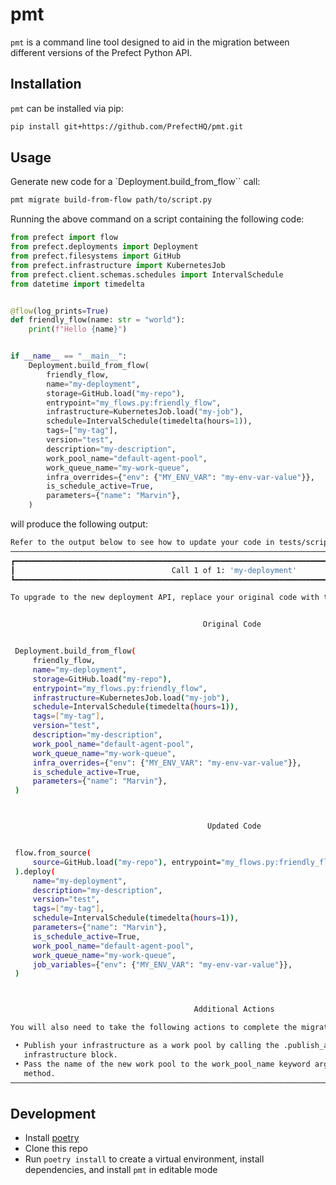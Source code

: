 # pmt

`pmt` is a command line tool designed to aid in the migration between different versions of the Prefect Python API.

## Installation

`pmt` can be installed via pip:

```bash
pip install git+https://github.com/PrefectHQ/pmt.git
```

## Usage

Generate new code for a `Deployment.build_from_flow`` call:

```bash
pmt migrate build-from-flow path/to/script.py
```

Running the above command on a script containing the following code:

```python
from prefect import flow
from prefect.deployments import Deployment
from prefect.filesystems import GitHub
from prefect.infrastructure import KubernetesJob
from prefect.client.schemas.schedules import IntervalSchedule
from datetime import timedelta


@flow(log_prints=True)
def friendly_flow(name: str = "world"):
    print(f"Hello {name}")


if __name__ == "__main__":
    Deployment.build_from_flow(
        friendly_flow,
        name="my-deployment",
        storage=GitHub.load("my-repo"),
        entrypoint="my_flows.py:friendly_flow",
        infrastructure=KubernetesJob.load("my-job"),
        schedule=IntervalSchedule(timedelta(hours=1)),
        tags=["my-tag"],
        version="test",
        description="my-description",
        work_pool_name="default-agent-pool",
        work_queue_name="my-work-queue",
        infra_overrides={"env": {"MY_ENV_VAR": "my-env-var-value"}},
        is_schedule_active=True,
        parameters={"name": "Marvin"},
    )
```

will produce the following output:

```bash
Refer to the output below to see how to update your code in tests/scripts/infra_and_storage/start.py
────────────────────────────────────────────────────────────────────────────────────────────────────
┏━━━━━━━━━━━━━━━━━━━━━━━━━━━━━━━━━━━━━━━━━━━━━━━━━━━━━━━━━━━━━━━━━━━━━━━━━━━━━━━━━━━━━━━━━━━━━━━━━━┓
┃                                   Call 1 of 1: 'my-deployment'                                   ┃
┗━━━━━━━━━━━━━━━━━━━━━━━━━━━━━━━━━━━━━━━━━━━━━━━━━━━━━━━━━━━━━━━━━━━━━━━━━━━━━━━━━━━━━━━━━━━━━━━━━━┛

To upgrade to the new deployment API, replace your original code with the updated code below.


                                           Original Code


 Deployment.build_from_flow(
     friendly_flow,
     name="my-deployment",
     storage=GitHub.load("my-repo"),
     entrypoint="my_flows.py:friendly_flow",
     infrastructure=KubernetesJob.load("my-job"),
     schedule=IntervalSchedule(timedelta(hours=1)),
     tags=["my-tag"],
     version="test",
     description="my-description",
     work_pool_name="default-agent-pool",
     work_queue_name="my-work-queue",
     infra_overrides={"env": {"MY_ENV_VAR": "my-env-var-value"}},
     is_schedule_active=True,
     parameters={"name": "Marvin"},
 )



                                            Updated Code


 flow.from_source(
     source=GitHub.load("my-repo"), entrypoint="my_flows.py:friendly_flow"
 ).deploy(
     name="my-deployment",
     description="my-description",
     version="test",
     tags=["my-tag"],
     schedule=IntervalSchedule(timedelta(hours=1)),
     parameters={"name": "Marvin"},
     is_schedule_active=True,
     work_pool_name="default-agent-pool",
     work_queue_name="my-work-queue",
     job_variables={"env": {"MY_ENV_VAR": "my-env-var-value"}},
 )



                                         Additional Actions

You will also need to take the following actions to complete the migration for this call:

 • Publish your infrastructure as a work pool by calling the .publish_as_work_pool() method on your
   infrastructure block.
 • Pass the name of the new work pool to the work_pool_name keyword argument of the .deploy()
   method.
────────────────────────────────────────────────────────────────────────────────────────────────────
```

## Development

- Install [poetry](https://python-poetry.org/docs/#installation)
- Clone this repo
- Run `poetry install` to create a virtual environment, install dependencies, and install `pmt` in editable mode
